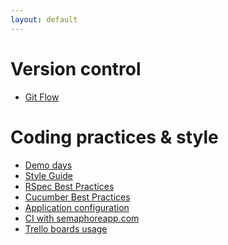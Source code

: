 ```yaml
---
layout: default
---
```


Version control
===============

* [Git Flow](/git-flow)

Coding practices & style
========================

* [Demo days](/demo)
* [Style Guide](style-guide)
* [RSpec Best Practices](/rspec)
* [Cucumber Best Practices](/cucumber)
* [Application configuration](/rails-config)
* [CI with semaphoreapp.com](/ci-semaphoreapp)
* [Trello boards usage](/trello)

